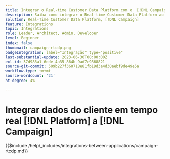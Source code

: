```yaml
---
title: Integrar o Real-time Customer Data Platform com o  [!DNL Campaign]
description: Saiba como integrar o Real-time Customer Data Platform ao  [!DNL Campaign]
solution: Real-Time Customer Data Platform, [!DNL Campaign]
feature: Integrations
topic: Integrations
role: Leader, Architect, Admin, Developer
level: Beginner
index: false
thumbnail: campaign-rtcdp.png
badgeIntegration: label="Integração" type="positive"
last-substantial-update: 2023-06-30T00:00:00Z
exl-id: 37d983a1-6ede-4a35-864b-9ad7c9868821
source-git-commit: 509b227f360718e81fb19d3a4d30aebf9de49e5a
workflow-type: tm+mt
source-wordcount: '21'
ht-degree: 4%

---
```


# Integrar dados do cliente em tempo real [!DNL Platform] a [!DNL Campaign]

{{$include /help/_includes/integrations-between-applications/campaign-rtcdp.md}}
